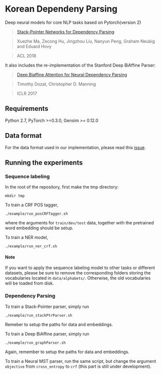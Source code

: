 # Korean Dependeny Parsing
Deep neural models for core NLP tasks based on Pytorch(version 2)

>[Stack-Pointer Networks for Dependency Parsing](https://arxiv.org/pdf/1805.01087.pdf)

>Xuezhe Ma, Zecong Hu, Jingzhou Liu, Nanyun Peng, Graham Neubig and Eduard Hovy

>ACL 2018

It also includes the re-implementation of the Stanford Deep BiAffine Parser:
>[Deep Biaffine Attention for Neural Dependency Parsing](https://arxiv.org/abs/1611.01734)

>Timothy Dozat, Christopher D. Manning

>ICLR 2017

## Requirements

Python 2.7, PyTorch >=0.3.0, Gensim >= 0.12.0

## Data format
For the data format used in our implementation, please read this [issue](https://github.com/XuezheMax/NeuroNLP2/issues/9).

## Running the experiments

### Sequence labeling
In the root of the repository, first make the tmp directory:

    mkdir tmp

To train a CRF POS tagger, 

    ./example/run_posCRFTagger.sh
where the arguments for ```train/dev/test``` data, together with the pretrained word embedding should be setup.

To train a NER model,

    ./example/run_ner_crf.sh

#### Note
If you want to apply the sequence labeling model to other tasks or different datasets, please be sure to remove the corresponding folders storing the vocabularies located in ```data/alphabets/```. Otherwise, the old vocabularies will be loaded from disk.

### Dependency Parsing
To train a Stack-Pointer parser, simply run

    ./example/run_stackPtrParser.sh
Remeber to setup the paths for data and embeddings.

To train a Deep BiAffine parser, simply run

    ./example/run_graphParser.sh
Again, remember to setup the paths for data and embeddings.

To train a Neural MST parser, run the same script, but change the argument ```objective``` from ```cross_entropy``` to ```crf``` (this part is still under development).
 
